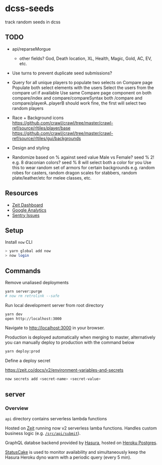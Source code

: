 
# dcss-seeds
track random seeds in dcss

## TODO

- api/reparseMorgue
  - other fields? God, Death location, XL, Health, Magic, Gold, AC, EV, etc.

- Use turns to prevent duplicate seed submissions?

- Query for all unique players to populate two selects on Compare page
  Populate both select elements with the users
  Select the users from the compare url if available
  Use same Compare page component on both compare/index and compare/compareSyntax
  both /compare and compare/playerA..playerB should work fine, the first will select two random players

- Race + Background icons
  https://github.com/crawl/crawl/tree/master/crawl-ref/source/rltiles/player/base
  https://github.com/crawl/crawl/tree/master/crawl-ref/source/rltiles/gui/backgrounds

- Design and styling

- Randomize based on % against seed value
  Male vs Female? seed % 2!
  e.g. 8 draconian colors? seed % 8 will select both a color for you
  Use this to wear random set of armors for certain backgrounds
  e.g. random robes for casters, random dragon scales for stabbers, random plate/leather/etc for melee classes, etc.

## Resources

- [Zeit Dashboard](https://vercel.com/noah/dcsseeds)
- [Google Analytics](https://analytics.google.com/analytics/web/#/a106090287w244212901p227276709/admin)
- [Sentry Issues](https://sentry.io/organizations/dcss/issues/?project=5403737&statsPeriod=14d)

## Setup

Install `now` CLI

```bash
> yarn global add now
> now login
```

## Commands

Remove unaliased deployments

```sh
yarn server:purge
# now rm retrolink --safe
```

Run local development server from root directory

```sh
yarn dev
open http://localhost:3000
```
Navigate to [http://localhost:3000](http://localhost:3000) in your browser.

Production is deployed automatically when merging to master, alternatively you can manually deploy to production with the command below

```sh
yarn deploy:prod
```

Define a deploy secret

https://zeit.co/docs/v2/environment-variables-and-secrets

```sh
now secrets add <secret-name> <secret-value>
```

## server

### Overview

`api` directory contains serverless lambda functions

Hosted on [Zeit](https://zeit.co/docs) running now v2 serverless lamba functions. Handles custom business logic (e.g. [`/src/api/submit`](./src/api/submit.js)).

GraphQL databse backend provided by [Hasura](https://hasura.io/), hosted on [Heroku Postgres](https://www.heroku.com/postgres).

[StatusCake](https://app.statuscake.com/) is used to monitor availability and simultaneously keep the Hasura Heroku dyno warm with a periodic query (every 5 min).
